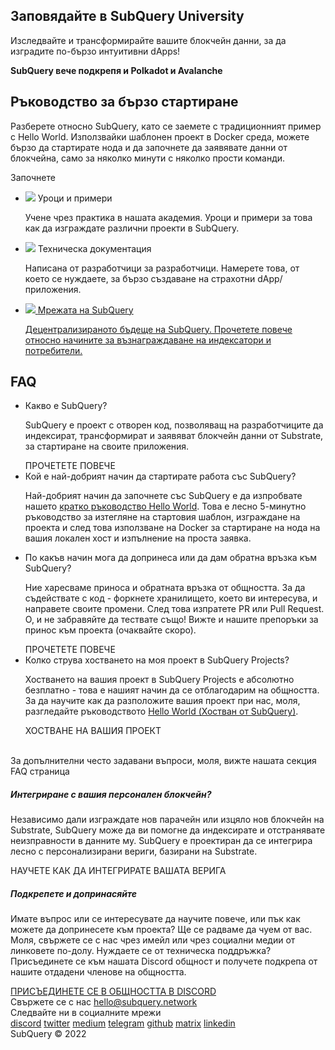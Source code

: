 <link rel="stylesheet" href="/assets/style/welcome.css" as="style" />
<div class="top2Sections">
  <section class="welcomeWords">
    <div class="main">
      <div>
        <h2 class="welcomeTitle">Заповядайте в SubQuery <span>University</span></h2>
        <p>Изследвайте и трансформирайте вашите блокчейн данни, за да изградите по-бързо интуитивни dApps!</p>
        <p><strong>SubQuery вече подкрепя и Polkadot и Avalanche</strong></p>
      </div>
    </div>
  </section>
  <section class="startSection main">
    <div>
      <h2 class="title"><span>Ръководство </span>за бързо стартиране</h2>
      <p>Разберете относно SubQuery, като се заемете с традиционният пример с Hello World. Използвайки шаблонен проект в Docker среда, можете бързо да стартирате нода и да започнете да заявявате данни от блокчейна, само за няколко минути с няколко прости команди.
      </p>
      <span class="button">
        <router-link :to="{path: '/quickstart/quickstart.html'}">
          <span>Започнете</span>
        </router-link>
      </span>
    </div>
  </section>
</div>
<div class="main">
  <div>
    <ul class="list">
      <li>
        <router-link :to="{path: '/academy/tutorials_examples/introduction.html'}">
          <div>
            <img src="/assets/img/tutorialsIcon.svg" />
            <span>Уроци и примери</span>
            <p>Учене чрез практика в нашата академия. Уроци и примери за това как да изграждате различни проекти в SubQuery.</p>
          </div>
        </router-link>
      </li>
      <li>
        <router-link :to="{path: '/create/introduction.html'}">
          <div>
            <img src="/assets/img/docsIcon.svg" />
            <span>Техническа документация</span>
            <p>Написана от разработчици за разработчици. Намерете това, от което се нуждаете, за бързо създаване на страхотни dApp/ приложения.</p>
          </div>
        </router-link>
      </li>
      <li>
        <a href="https://static.subquery.network/whitepaper.pdf" target="_blank">
          <div>
            <img src="/assets/img/networkIcon.svg" />
            <span>Мрежата на SubQuery</span>
            <p>Децентрализираното бъдеще на SubQuery. Прочетете повече относно начините за възнаграждаване на индексатори и потребители.</p>
          </div>
        </a>
      </li>
    </ul>
  </div>
</div>
<section class="faqSection main">
  <div>
    <h2 class="title">FAQ</h2>
    <ul class="faqList">
      <li>
        <div class="title">Какво е SubQuery?</div>
        <div class="content">
          <p>SubQuery е проект с отворен код, позволяващ на разработчиците да индексират, трансформират и заявяват блокчейн данни от Substrate, за стартиране на своите приложения.</p>
          <span class="more">
            <router-link :to="{path: '/faqs/faqs.html#what-is-subquery'}">ПРОЧЕТЕТЕ ПОВЕЧЕ</router-link>
          </span>
        </div>
      </li>
      <li>
        <div class="title">Кой е най-добрият начин да стартирате работа със SubQuery?</div>
        <div class="content">
          <p>Най-добрият начин да започнете със SubQuery е да изпробвате нашето <a href="/quickstart/quickstart.html">кратко ръководство Hello World</a>. Това е лесно 5-минутно ръководство за изтегляне на стартовия шаблон, изграждане на проекта и след това използване на Docker за стартиране на нода на вашия локален хост и изпълнение на проста заявка. </p>
        </div>
      </li>
      <li>
        <div class="title">По какъв начин мога да допринеса или да дам обратна връзка към SubQuery?</div>
        <div class="content">
          <p>Ние харесваме приноса и обратната връзка от общността. За да съдействате с код - форкнете хранилището, което ви интересува, и направете своите промени. След това изпратете PR или Pull Request. О, и не забравяйте да тествате също! Вижте и нашите препоръки за принос към проекта (очаквайте скоро). </p>
          <span class="more">
            <router-link :to="{path: '/faqs/faqs.html#what-is-the-best-way-to-get-started-with-subquery'}">ПРОЧЕТЕТЕ ПОВЕЧЕ</router-link>
          </span>
        </div>
      </li>
      <li>
        <div class="title">Колко струва хостването на моя проект в SubQuery Projects?</div>
        <div class="content">
          <p>Хостването на вашия проект в SubQuery Projects е абсолютно безплатно - това е нашият начин да се отблагодарим на общността. За да научите как да разположите вашия проект при нас, моля, разгледайте ръководството <a href="/quickstart/quickstart.html">Hello World (Хостван от SubQuery)</a>.</p>
          <span class="more">
            <router-link :to="{path: '/run_publish/publish.html'}">ХОСТВАНЕ НА ВАШИЯ ПРОЕКТ </router-link>
          </span>
        </div>
      </li>
    </ul><br>
    За допълнителни често задавани въпроси, моля, вижте нашата секция <router-link :to="{path: '/faqs/faqs.html'}">FAQ</router-link> страница    
  </div>
</section>
<section class="main">
  <div>
    <div class="lastIntroduce lastIntroduce_1">
        <h5>Интегриране с вашия персонален блокчейн?</h5>
        <p>Независимо дали изграждате нов парачейн или изцяло нов блокчейн на Substrate, SubQuery може да ви помогне да индексирате и отстранявате неизправности в данните му. SubQuery е проектиран да се интегрира лесно с персонализирани вериги, базирани на Substrate.</p>
        <span class="more">
          <router-link :to="{path: '/create/mapping.html#custom-substrate-chains'}">НАУЧЕТЕ КАК ДА ИНТЕГРИРАТЕ ВАШАТА ВЕРИГА</router-link>
        </span>
    </div>
    <div class="lastIntroduce lastIntroduce_2">
        <h5>Подкрепете и допринасяйте</h5>
        <p>Имате въпрос или се интересувате да научите повече, или пък как можете да допринесете към проекта? Ще се радваме да чуем от вас. Моля, свържете се с нас чрез имейл или чрез социални медии от линковете по-долу. Нуждаете се от техническа поддръжка? Присъединете се към нашата Discord общност и получете подкрепа от нашите отдадени членове на общността. </p>
        <a class="more" target="_blank" href="https://discord.com/invite/subquery">ПРИСЪЕДИНЕТЕ СЕ В ОБЩНОСТТА В DISCORD</a>
    </div>
    </div>
</section>
<section class="main connectSection">
  <div class="email">
    <span>Свържете се с нас</span>
    <a href="mailto:hello@subquery.network">hello@subquery.network</a>
  </div>
  <div>
    <div>Следвайте ни в социалните мрежи</div>
    <div class="connectWay">
      <a href="https://discord.com/invite/78zg8aBSMG" target="_blank" class="connectDiscord">discord</a>
      <a href="https://twitter.com/subquerynetwork" target="_blank" class="connectTwitter">twitter</a>
      <a href="https://medium.com/@subquery" target="_blank" class="connectMedium">medium</a>
      <a href="https://t.me/subquerynetwork" target="_blank" class="connectTelegram">telegram</a>
      <a href="https://github.com/OnFinality-io/subql" target="_blank" class="connectGithub">github</a>
      <a href="https://matrix.to/#/#subquery:matrix.org" target="_blank" class="connectMatrix">matrix</a>
      <a href="https://www.linkedin.com/company/subquery" target="_blank" class="connectLinkedin">linkedin</a>
    </div>
  </div>
</section>
</div> </div>
<div class="footer">
  <div class="main"><div>SubQuery © 2022</div></div>
</div>
<script charset="utf-8" src="/assets/js/welcome.js"></script>
